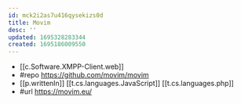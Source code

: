 ```yaml
---
id: mck2i2as7u416qysekizs0d
title: Movim
desc: ''
updated: 1695328283344
created: 1695186009550
---
```


- [[c.Software.XMPP-Client.web]]
- #repo https://github.com/movim/movim
- [[p.writtenIn]] [[t.cs.languages.JavaScript]] [[t.cs.languages.php]]
- #url https://movim.eu/